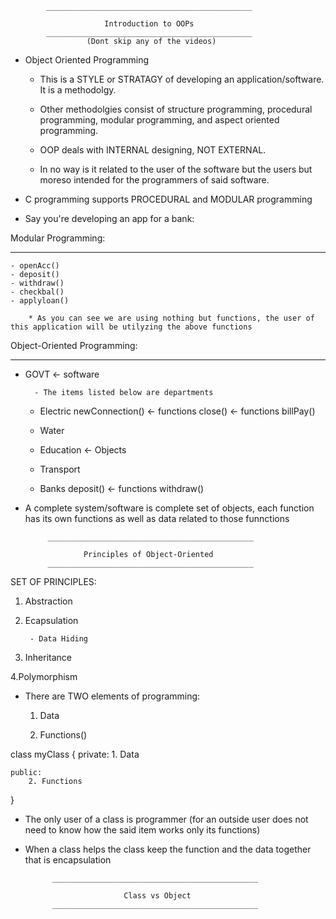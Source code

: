 			______________________________________________

						 Introduction to OOPs
			______________________________________________
					 (Dont skip any of the videos)


- Object Oriented Programming
	
	- This is a STYLE or STRATAGY of developing an application/software. It is a methodolgy.

	- Other methodolgies consist of structure programming, procedural programming, modular programming, and aspect oriented programming. 

 	- OOP deals with INTERNAL designing, NOT EXTERNAL.
 	- In no way is it related to the user of the software but the users but moreso intended for the programmers of said software.
 	

- C programming supports PROCEDURAL and MODULAR programming 


- Say you're developing an app for a bank:


Modular Programming: 
____________________

	- openAcc()
	- deposit()
	- withdraw()
	- checkbal()
	- applyloan()

		* As you can see we are using nothing but functions, the user of this application will be utilyzing the above functions  



Object-Oriented Programming: 
____________________________


- GOVT  <- software

	 	- The items listed below are departments

	
	* Electric
		newConnection()  <- functions
		close() 		 <- functions
		billPay()

	* Water


	* Education  <- Objects


	* Transport


	* Banks
		deposit() 		<- functions
		withdraw()     



 - A complete system/software is complete set of objects, each function has its own functions as well as data related to those funnctions




 			______________________________________________

				 	Principles of Object-Oriented 
			______________________________________________


SET OF PRINCIPLES:



1. Abstraction	 


2. Ecapsulation
	
		- Data Hiding


3. Inheritance


4.Polymorphism




- There are TWO elements of programming:
	 
	 1. Data

	 2. Functions()


  

class myClass
{
	private:
	 	1. Data

	public: 	
		2. Functions	

}


- The only user of a class is programmer (for an outside user does not need to know how the said item works only its functions) 

- When a class helps the class keep the function and the data together that is encapsulation




			______________________________________________

						 	Class vs Object 
			______________________________________________


			